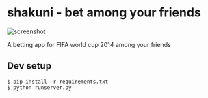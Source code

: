 # shakuni - bet among your friends

![screenshot](https://farm6.staticflickr.com/5039/14380894175_77ff29ff29_b.jpg)

A betting app for FIFA world cup 2014 among your friends

## Dev setup

```    
$ pip install -r requirements.txt
$ python runserver.py
```
